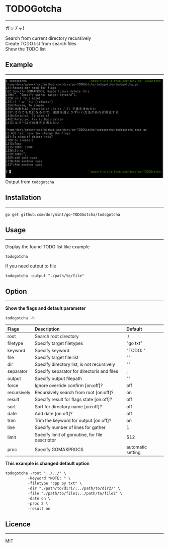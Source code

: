 # TODOGotcha
---
ガッチャ!  

Search from current directory recursively  
Create TODO list from search files  
Show the TODO list  

## Example
---
![gothca](./gotcha.png "gotcha")  
Output from ```todogotcha```  

## Installation
---
```
go get github.com/dorymint/go-TODOGotcha/todogotcha
```

## Usage
---
Display the found TODO list like example
```
todogotcha
```

If you need output to file
```
todogotcha -output "./path/to/file"
```

## Option
---
**Show the flags and default parameter**
```
todogotcha -h
```

| Flags | Description | Default |
| :---- | :---------- | :------ |
| root  | Search root directory | ./ |
| filetype | Specify target filetypes | "go txt" |
| keyword | Specify keyword | "TODO: " |
| file | Specify target file list | "" |
| dir | Specify directory list, is not recursively | "" |
| separator | Specify separator for directoris and files | ; |
| output | Specify output filepath | "" |
| force | Ignore override confirm [on:off]? | off |
| recursively | Recursively search from root [on:off]? | on |
| result | Specify result for flags state [on:off]? | off |
| sort | Sort for directory name [on:off]? | off |
| date | Add date [on:off]? | off |
| trim | Trim the keyword for output [on:off]? | on |
| line | Specify number of lines for gather | 1 |
| limit | Specify limit of goroutine, for file descriptor | 512 |
| proc | Specify GOMAXPROCS | automatic setting |

**This example is changed default option**
```
todogotcha -root "../../" \
          -keyword "NOTE: " \
          -filetype "cpp py txt" \
          -dir "./path/to/dir1/;../path/to/dir2/" \
          -file "./path/to/file1;../path/to/file2" \
          -date on \
          -proc 2 \
          -result on
```

## Licence
---
MIT
